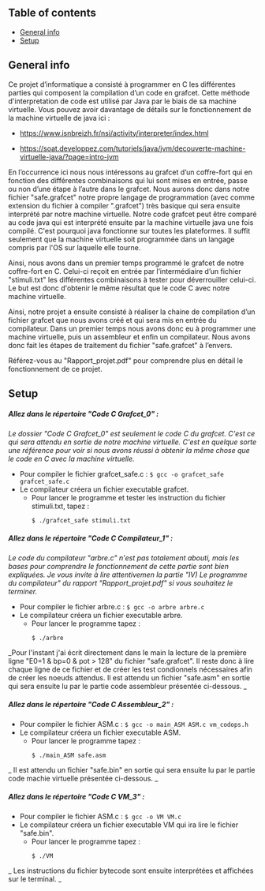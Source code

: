 ## Table of contents
* [General info](#general-info)
* [Setup](#setup)

## General info 
Ce projet d’informatique a consisté à programmer en C les différentes parties qui composent 
la compilation d’un code en grafcet.
Cette méthode d'interpretation de code est utilisé par Java par le biais de sa machine virtuelle.
Vous pouvez avoir davantage de détails sur le fonctionnement de la machine virtuelle de java ici :

* https://www.isnbreizh.fr/nsi/activity/interpreter/index.html

* https://soat.developpez.com/tutoriels/java/jvm/decouverte-machine-virtuelle-java/?page=intro-jvm

En l’occurrence ici nous nous intéressons au grafcet d’un coffre-fort qui en fonction des différentes 
combinaisons qui lui sont mises en entrée, passe ou non d’une étape à l’autre dans le grafcet.
Nous aurons donc dans notre fichier "safe.grafcet" notre propre langage de programmation (avec comme extension du fichier à compiler ".grafcet")
très basique qui sera ensuite interprété par notre machine virtuelle.
Notre code grafcet peut être comparé au code java qui est interprété ensuite par la machine virtuelle java une fois compilé.
C'est pourquoi java fonctionne sur toutes les plateformes. Il suffit seulement que la machine virtuelle soit programmée dans 
un langage compris par l'OS sur laquelle elle tourne.

Ainsi, nous avons dans un premier temps programmé le grafcet de notre coffre-fort en C. Celui-ci reçoit en entrée par l’intermédiaire 
d’un fichier "stimuli.txt" les différentes combinaisons à tester pour déverrouiller celui-ci. Le but est donc d'obtenir le même résultat 
que le code C avec notre machine virtuelle.

Ainsi, notre projet a ensuite consisté à réaliser la chaine de compilation d’un fichier grafcet que nous avons créé et qui sera mis en 
entrée du compilateur. Dans un premier temps nous avons donc eu à programmer une machine virtuelle, puis un assembleur 
et enfin un compilateur. Nous avons donc fait les étapes de traitement du fichier "safe.grafcet" à l’envers.

Référez-vous au "Rapport_projet.pdf" pour comprendre plus en détail le fonctionnement de ce projet.

	
## Setup



##### Allez dans le répertoire "Code C Grafcet_0" :

_Le dossier "Code C Grafcet_0" est seulement le code C du grafcet. C'est ce qui sera attendu en sortie de notre machine virtuelle._
_C'est en quelque sorte une référence pour voir si nous avons réussi à obtenir la même chose que le code en C avec la machine virtuelle._

* Pour compiler le fichier grafcet_safe.c :
		```
		$ gcc -o grafcet_safe grafcet_safe.c
		```
* Le compilateur créera un fichier executable grafcet.
	- Pour lancer le programme et tester les instruction du fichier stimuli.txt, tapez :
		```
		$ ./grafcet_safe stimuli.txt
		```


##### Allez dans le répertoire "Code C Compilateur_1" :
_Le code du compilateur "arbre.c" n'est pas totalement abouti, mais les bases pour comprendre le fonctionnement de cette partie sont bien expliquées. Je vous invite à lire attentivemen la partie "IV) Le programme du compilateur" du rapport "Rapport_projet.pdf" si vous souhaitez le terminer._

* Pour compiler le fichier arbre.c :
		```
		$ gcc -o arbre arbre.c
		```
* Le compilateur créera un fichier executable arbre.
	- Pour lancer le programme tapez :
		```
		$ ./arbre 
		```
_Pour l'instant j'ai écrit directement dans le main la lecture de la première ligne "E0=1 & bp=0 & pot > 128" du fichier "safe.grafcet". Il reste donc à lire chaque ligne de ce fichier et de créer les test condionnels nécessaires afin de créer les noeuds attendus. Il est attendu un fichier "safe.asm" en sortie qui sera ensuite lu par le partie code assembleur présentée ci-dessous. _



##### Allez dans le répertoire "Code C Assembleur_2" :

* Pour compiler le fichier ASM.c :
		```
		$ gcc -o main_ASM ASM.c vm_codops.h
		```
* Le compilateur créera un fichier executable ASM.
	- Pour lancer le programme tapez :
		```
		$ ./main_ASM safe.asm
		```	
_ Il est attendu un fichier "safe.bin" en sortie qui sera ensuite lu par le partie code machie virtuelle présentée ci-dessous. _	

##### Allez dans le répertoire "Code C VM_3" :

* Pour compiler le fichier ASM.c :
		```
		$ gcc -o VM VM.c 
		```
* Le compilateur créera un fichier executable VM qui ira lire le fichier "safe.bin".
	- Pour lancer le programme tapez :
		```
		$ ./VM
		```
		

_ Les instructions du fichier bytecode sont ensuite interprétées et affichées sur le terminal. _
